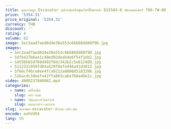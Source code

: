 ```yaml
---
title: คุณภาพสูง Excavator อุปกรณ์เสริมชุดเกียร์ปั๊มขายส่ง D155AX-8 พัดลมมอเตอร์ 708-7W-00240 ปั๊มไฮดรอลิกควบคุมวาล์ว
price: '5354.31'
price_original: '5354.31'
currency: THB
discount: ''
rating: 4
volume: 62
image: Sec3aad7aed6d4e38a553c66688dd88f9D.jpg
images:
  - Sec3aad7aed6d4e38a553c66688dd88f9D.jpg
  - Sdfb427b6ae1c40ed92deab4e6f54f1eb2.jpg
  - S4556b02d760d492f8dc342b2c5e81240O.jpg
  - S112321959fd84a529f0afe446a41d301Z.jpg
  - Sf66cf46ce8ee4fca9212a880605183396.jpg
  - S16acdc3deefa42ffa863caba7b8a48e1s.jpg
video: 4000237840902.mp4
categories:
  - name: เครื่องมือ
    slug: เคร-องม
  - name: วัดและการวิเคราะห์
    slug: ดและการว-เคราะห
slug: ณภาพส-excavator-ปกรณ-เสร-มช
encode: oohVd58
lang: th
---
```

  